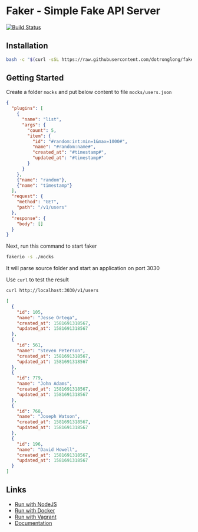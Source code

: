 # Faker - Simple Fake API Server
[![Build Status](https://app.travis-ci.com/dotronglong/faker.svg?branch=master)](https://app.travis-ci.com/github/dotronglong/faker)

## Installation

```bash
bash -c "$(curl -sSL https://raw.githubusercontent.com/dotronglong/faker/master/install.sh)"
```

## Getting Started

Create a folder `mocks` and put below content to file `mocks/users.json`

```json
{
  "plugins": [
    {
      "name": "list",
      "args": {
        "count": 5,
        "item": {
          "id": "#random:int:min=1&max=1000#",
          "name": "#random:name#",
          "created_at": "#timestamp#",
          "updated_at": "#timestamp#"
        }
      }
    },
    {"name": "random"},
    {"name": "timestamp"}
  ],
  "request": {
    "method": "GET",
    "path": "/v1/users"
  },
  "response": {
    "body": []
  }
}
```

Next, run this command to start faker

```bash
fakerio -s ./mocks
```

It will parse source folder and start an application on port 3030

Use `curl` to test the result

```bash
curl http://localhost:3030/v1/users
```

```json
[
  {
    "id": 105,
    "name": "Jesse Ortega",
    "created_at": 1581691318567,
    "updated_at": 1581691318567
  },
  {
    "id": 561,
    "name": "Steven Peterson",
    "created_at": 1581691318567,
    "updated_at": 1581691318567
  },
  {
    "id": 779,
    "name": "John Adams",
    "created_at": 1581691318567,
    "updated_at": 1581691318567
  },
  {
    "id": 768,
    "name": "Joseph Watson",
    "created_at": 1581691318567,
    "updated_at": 1581691318567
  },
  {
    "id": 196,
    "name": "David Howell",
    "created_at": 1581691318567,
    "updated_at": 1581691318567
  }
]
```

## Links

* [Run with NodeJS](https://github.com/dotronglong/faker/wiki/Getting-Started-%5BNodeJS%5D)
* [Run with Docker](https://github.com/dotronglong/faker/wiki/Getting-Started-%5BDocker%5D)
* [Run with Vagrant](https://github.com/dotronglong/faker/wiki/Getting-Started-%5BVagrant%5D)
* [Documentation](https://github.com/dotronglong/faker/wiki)
